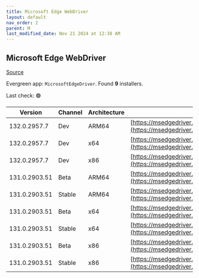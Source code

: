 ```yaml
---
title: Microsoft Edge WebDriver
layout: default
nav_order: 2
parent: M
last_modified_date: Nov 21 2024 at 12:38 AM
---
```


## Microsoft Edge WebDriver

[Source](https://www.microsoft.com/edge)

Evergreen app: `MicrosoftEdgeDriver`. Found **9** installers.

Last check: 🟢

| Version       | Channel | Architecture | URI                                                                                                                                            |
| ------------- | ------- | ------------ | ---------------------------------------------------------------------------------------------------------------------------------------------- |
| 132.0.2957.7  | Dev     | ARM64        | [https://msedgedriver.azureedge.net/132.0.2957.7/edgedriver_arm64.zip](https://msedgedriver.azureedge.net/132.0.2957.7/edgedriver_arm64.zip)   |
| 132.0.2957.7  | Dev     | x64          | [https://msedgedriver.azureedge.net/132.0.2957.7/edgedriver_win64.zip](https://msedgedriver.azureedge.net/132.0.2957.7/edgedriver_win64.zip)   |
| 132.0.2957.7  | Dev     | x86          | [https://msedgedriver.azureedge.net/132.0.2957.7/edgedriver_win32.zip](https://msedgedriver.azureedge.net/132.0.2957.7/edgedriver_win32.zip)   |
| 131.0.2903.51 | Beta    | ARM64        | [https://msedgedriver.azureedge.net/131.0.2903.51/edgedriver_arm64.zip](https://msedgedriver.azureedge.net/131.0.2903.51/edgedriver_arm64.zip) |
| 131.0.2903.51 | Stable  | ARM64        | [https://msedgedriver.azureedge.net/131.0.2903.51/edgedriver_arm64.zip](https://msedgedriver.azureedge.net/131.0.2903.51/edgedriver_arm64.zip) |
| 131.0.2903.51 | Beta    | x64          | [https://msedgedriver.azureedge.net/131.0.2903.51/edgedriver_win64.zip](https://msedgedriver.azureedge.net/131.0.2903.51/edgedriver_win64.zip) |
| 131.0.2903.51 | Stable  | x64          | [https://msedgedriver.azureedge.net/131.0.2903.51/edgedriver_win64.zip](https://msedgedriver.azureedge.net/131.0.2903.51/edgedriver_win64.zip) |
| 131.0.2903.51 | Beta    | x86          | [https://msedgedriver.azureedge.net/131.0.2903.51/edgedriver_win32.zip](https://msedgedriver.azureedge.net/131.0.2903.51/edgedriver_win32.zip) |
| 131.0.2903.51 | Stable  | x86          | [https://msedgedriver.azureedge.net/131.0.2903.51/edgedriver_win32.zip](https://msedgedriver.azureedge.net/131.0.2903.51/edgedriver_win32.zip) |

